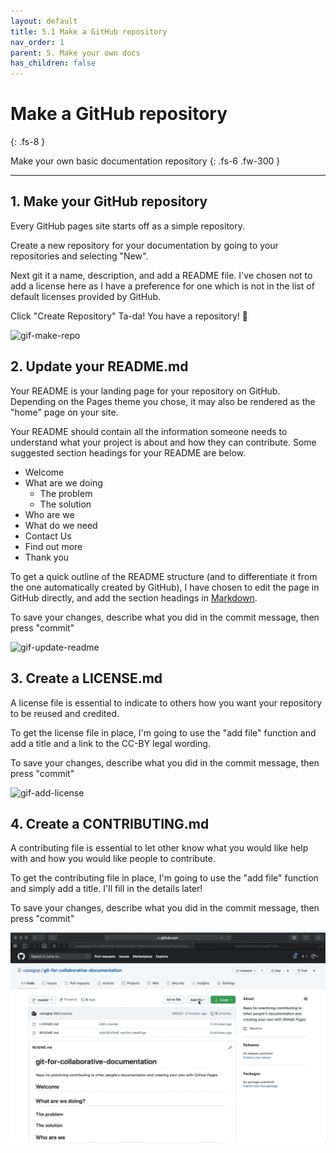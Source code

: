 ```yaml
---
layout: default
title: 5.1 Make a GitHub repository
nav_order: 1
parent: 5. Make your own docs
has_children: false
---
```



# Make a GitHub repository
{: .fs-8 }

Make your own basic documentation repository
{: .fs-6 .fw-300 }

---

## 1. Make your GitHub repository

Every GitHub pages site starts off as a simple repository.

Create a new repository for your documentation by going to your repositories and selecting "New".

Next git it a name, description, and add a README file. I've chosen not to add a license here as I have a preference for one which is not in the list of default licenses provided by GitHub.

Click "Create Repository" Ta-da! You have a repository! 🎉

![gif-make-repo](../../img/gifs/create-repo.gif)

## 2. Update your README.md

Your README is your landing page for your repository on GitHub. Depending on the Pages theme you chose, it may also be rendered as the "home" page on your site.

Your README should contain all the information someone needs to understand what your project is about and how they can contribute. Some suggested section headings for your README are below.

- Welcome
- What are we doing
  - The problem
  - The solution
- Who are we
- What do we need
- Contact Us
- Find out more
- Thank you

To get a quick outline of the README structure (and to differentiate it from the one automatically created by GitHub), I have chosen to edit the page in GitHub directly, and add the section headings in [Markdown](https://github.com/adam-p/markdown-here/wiki/Markdown-Cheatsheet).

To save your changes, describe what you did in the commit message, then press "commit"

![gif-update-readme](../../img/gifs/update-readme.gif)

## 3. Create a LICENSE.md

A license file is essential to indicate to others how you want your repository to be reused and credited.

To get the license file in place, I'm going to use the "add file" function and add a title and a link to the CC-BY legal wording.

To save your changes, describe what you did in the commit message, then press "commit"

![gif-add-license](../../img/gifs/add-license.gif)

## 4. Create a CONTRIBUTING.md

A contributing file is essential to let other know what you would like help with and how you would like people to contribute.

To get the contributing file in place, I'm going to use the "add file" function and simply add a title. I'll fill in the details later!

To save your changes, describe what you did in the commit message, then press "commit"

![gif-add-contributing](../../img/gifs/add-contributing.gif)
